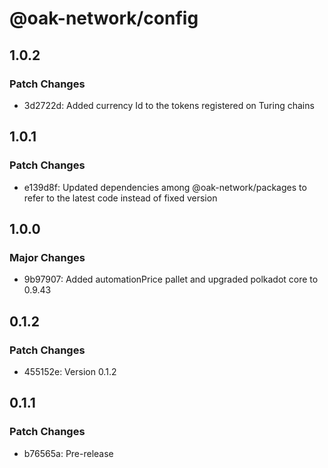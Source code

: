 # @oak-network/config

## 1.0.2

### Patch Changes

- 3d2722d: Added currency Id to the tokens registered on Turing chains

## 1.0.1

### Patch Changes

- e139d8f: Updated dependencies among @oak-network/packages to refer to the latest code instead of fixed version

## 1.0.0

### Major Changes

- 9b97907: Added automationPrice pallet and upgraded polkadot core to 0.9.43

## 0.1.2

### Patch Changes

- 455152e: Version 0.1.2

## 0.1.1

### Patch Changes

- b76565a: Pre-release
